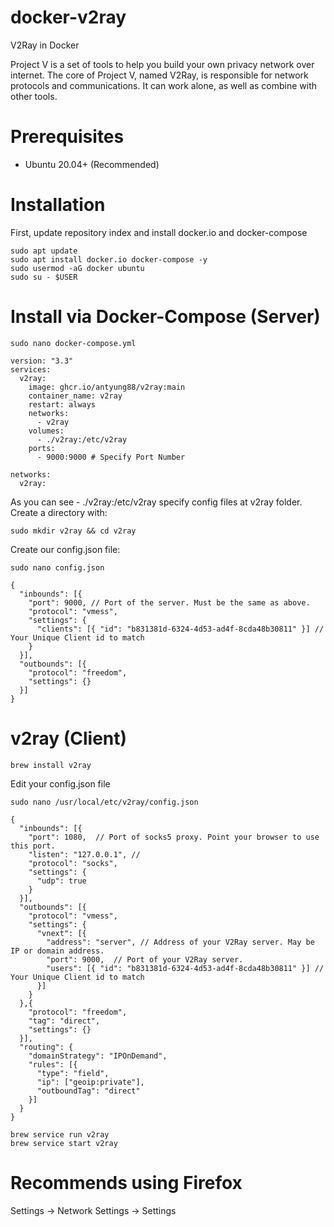 # docker-v2ray
V2Ray in Docker 

Project V is a set of tools to help you build your own privacy network over internet. The core of Project V, named V2Ray, is responsible for network protocols and communications. It can work alone, as well as combine with other tools.

# Prerequisites
- Ubuntu 20.04+ (Recommended)

# Installation

First, update repository index and install docker.io and docker-compose

```
sudo apt update
sudo apt install docker.io docker-compose -y
sudo usermod -aG docker ubuntu
sudo su - $USER
```

# Install via Docker-Compose (Server)

```
sudo nano docker-compose.yml
```
```
version: "3.3"
services:
  v2ray:
    image: ghcr.io/antyung88/v2ray:main
    container_name: v2ray
    restart: always
    networks:
      - v2ray
    volumes:
      - ./v2ray:/etc/v2ray
    ports:
      - 9000:9000 # Specify Port Number
      
networks:
  v2ray:      
```

As you can see - ./v2ray:/etc/v2ray specify config files at v2ray folder. Create a directory with:

```
sudo mkdir v2ray && cd v2ray
```

Create our config.json file:

```
sudo nano config.json
```

```
{
  "inbounds": [{
    "port": 9000, // Port of the server. Must be the same as above.
    "protocol": "vmess",
    "settings": {
      "clients": [{ "id": "b831381d-6324-4d53-ad4f-8cda48b30811" }] // Your Unique Client id to match
    }
  }],
  "outbounds": [{
    "protocol": "freedom",
    "settings": {}
  }]
}
```

# v2ray (Client)

```
brew install v2ray
```

Edit your config.json file

```
sudo nano /usr/local/etc/v2ray/config.json
```

```
{
  "inbounds": [{
    "port": 1080,  // Port of socks5 proxy. Point your browser to use this port.
    "listen": "127.0.0.1", // 
    "protocol": "socks",
    "settings": {
      "udp": true
    }
  }],
  "outbounds": [{
    "protocol": "vmess",
    "settings": {
      "vnext": [{
        "address": "server", // Address of your V2Ray server. May be IP or domain address.
        "port": 9000,  // Port of your V2Ray server.
        "users": [{ "id": "b831381d-6324-4d53-ad4f-8cda48b30811" }] // Your Unique Client id to match
      }]
    }
  },{
    "protocol": "freedom",
    "tag": "direct",
    "settings": {}
  }],
  "routing": {
    "domainStrategy": "IPOnDemand",
    "rules": [{
      "type": "field",
      "ip": ["geoip:private"],
      "outboundTag": "direct"
    }]
  }
}
```

```
brew service run v2ray
brew service start v2ray
```

# Recommends using Firefox

Settings -> Network Settings -> Settings

